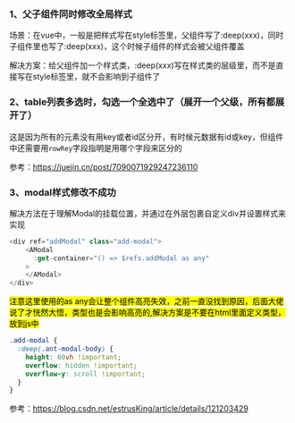 ### 1、父子组件同时修改全局样式

场景：在vue中，一般是把样式写在style标签里，父组件写了:deep(xxx)，同时子组件里也写了:deep(xxx)，这个时候子组件的样式会被父组件覆盖

解决方案：给父组件加一个样式类，:deep(xxx)写在样式类的层级里，而不是直接写在style标签里，就不会影响到子组件了

### 2、table列表多选时，勾选一个全选中了（展开一个父级，所有都展开了）

这是因为所有的元素没有用key或者id区分开，有时候元数据有id或key，但组件中还需要用`rowRey`字段指明是用哪个字段来区分的

参考：https://juejin.cn/post/7090071929247236110

### 3、modal样式修改不成功

解决方法在于理解Modal的挂载位置，并通过在外层包裹自定义div并设置样式来实现

```js
<div ref="addModal" class="add-modal">
    <AModal
      :get-container="() => $refs.addModal as any"
    >
    </AModal>
</div>
```

<mark>注意这里使用的as any会让整个组件高亮失效，之前一直没找到原因，后面大佬说了才恍然大悟，类型也是会影响高亮的,解决方案是不要在html里面定义类型，放到js中</mark>

```css
.add-modal {
  :deep(.ant-modal-body) {
    height: 60vh !important;
    overflow: hidden !important;
    overflow-y: scroll !important;
  }
}
```

参考：https://blog.csdn.net/estrusKing/article/details/121203429
